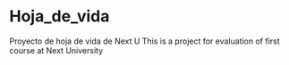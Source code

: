 # Hoja_de_vida
Proyecto de hoja de vida de Next U
This is a project for evaluation of first course at Next University
